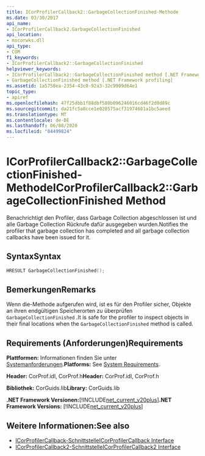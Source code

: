 ```yaml
---
title: ICorProfilerCallback2::GarbageCollectionFinished-Methode
ms.date: 03/30/2017
api_name:
- ICorProfilerCallback2.GarbageCollectionFinished
api_location:
- mscorwks.dll
api_type:
- COM
f1_keywords:
- ICorProfilerCallback2::GarbageCollectionFinished
helpviewer_keywords:
- ICorProfilerCallback2::GarbageCollectionFinished method [.NET Framework profiling]
- GarbageCollectionFinished method [.NET Framework profiling]
ms.assetid: 1a5758ea-2354-43c0-92a3-32c9909d64e1
topic_type:
- apiref
ms.openlocfilehash: 47f25dbb1f88dbf580b096246016cd46f2d0d89c
ms.sourcegitcommit: da21fc5a8cce1e028575acf31974681a1bc5aeed
ms.translationtype: MT
ms.contentlocale: de-DE
ms.lasthandoff: 06/08/2020
ms.locfileid: "84499824"
---
```

# <a name="icorprofilercallback2garbagecollectionfinished-method"></a><span data-ttu-id="b150e-102">ICorProfilerCallback2::GarbageCollectionFinished-Methode</span><span class="sxs-lookup"><span data-stu-id="b150e-102">ICorProfilerCallback2::GarbageCollectionFinished Method</span></span>
<span data-ttu-id="b150e-103">Benachrichtigt den Profiler, dass Garbage Collection abgeschlossen ist und alle Garbage Collection Rückrufe dafür ausgegeben wurden.</span><span class="sxs-lookup"><span data-stu-id="b150e-103">Notifies the profiler that garbage collection has completed and all garbage collection callbacks have been issued for it.</span></span>  
  
## <a name="syntax"></a><span data-ttu-id="b150e-104">Syntax</span><span class="sxs-lookup"><span data-stu-id="b150e-104">Syntax</span></span>  
  
```cpp  
HRESULT GarbageCollectionFinished();  
```  
  
## <a name="remarks"></a><span data-ttu-id="b150e-105">Bemerkungen</span><span class="sxs-lookup"><span data-stu-id="b150e-105">Remarks</span></span>  
 <span data-ttu-id="b150e-106">Wenn die-Methode aufgerufen wird, ist es für den Profiler sicher, Objekte an ihren endgültigen Speicherorten zu überprüfen `GarbageCollectionFinished` .</span><span class="sxs-lookup"><span data-stu-id="b150e-106">It is safe for the profiler to inspect objects in their final locations when the `GarbageCollectionFinished` method is called.</span></span>  
  
## <a name="requirements"></a><span data-ttu-id="b150e-107">Requirements (Anforderungen)</span><span class="sxs-lookup"><span data-stu-id="b150e-107">Requirements</span></span>  
 <span data-ttu-id="b150e-108">**Plattformen:** Informationen finden Sie unter [Systemanforderungen](../../get-started/system-requirements.md).</span><span class="sxs-lookup"><span data-stu-id="b150e-108">**Platforms:** See [System Requirements](../../get-started/system-requirements.md).</span></span>  
  
 <span data-ttu-id="b150e-109">**Header:** CorProf.idl, CorProf.h</span><span class="sxs-lookup"><span data-stu-id="b150e-109">**Header:** CorProf.idl, CorProf.h</span></span>  
  
 <span data-ttu-id="b150e-110">**Bibliothek:** CorGuids.lib</span><span class="sxs-lookup"><span data-stu-id="b150e-110">**Library:** CorGuids.lib</span></span>  
  
 <span data-ttu-id="b150e-111">**.NET Framework Versionen:**[!INCLUDE[net_current_v20plus](../../../../includes/net-current-v20plus-md.md)]</span><span class="sxs-lookup"><span data-stu-id="b150e-111">**.NET Framework Versions:** [!INCLUDE[net_current_v20plus](../../../../includes/net-current-v20plus-md.md)]</span></span>  
  
## <a name="see-also"></a><span data-ttu-id="b150e-112">Weitere Informationen:</span><span class="sxs-lookup"><span data-stu-id="b150e-112">See also</span></span>

- [<span data-ttu-id="b150e-113">ICorProfilerCallback-Schnittstelle</span><span class="sxs-lookup"><span data-stu-id="b150e-113">ICorProfilerCallback Interface</span></span>](icorprofilercallback-interface.md)
- [<span data-ttu-id="b150e-114">ICorProfilerCallback2-Schnittstelle</span><span class="sxs-lookup"><span data-stu-id="b150e-114">ICorProfilerCallback2 Interface</span></span>](icorprofilercallback2-interface.md)
